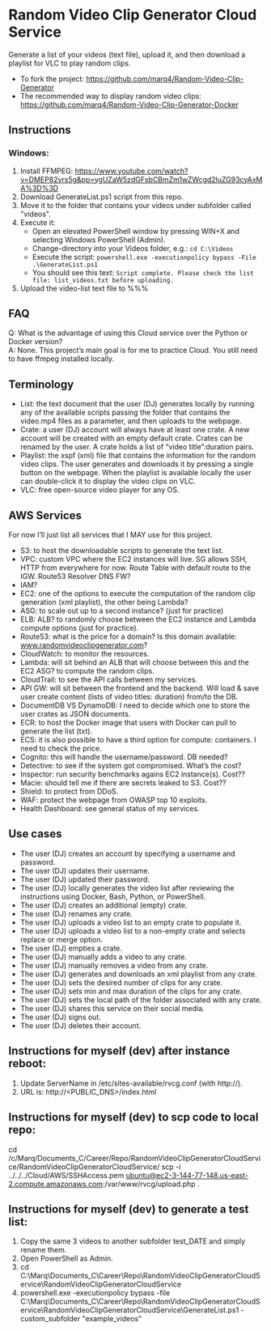 # Random Video Clip Generator Cloud Service 

Generate a list of your videos (text file), upload it, and then download a playlist for VLC to play random clips. 

* To fork the project: https://github.com/marq4/Random-Video-Clip-Generator
* The recommended way to display random video clips: https://github.com/marq4/Random-Video-Clip-Generator-Docker 


## Instructions

### Windows:
1. Install FFMPEG: https://www.youtube.com/watch?v=DMEP82yrs5g&pp=ygUZaW5zdGFsbCBmZm1wZWcgd2luZG93cyAxMA%3D%3D 
2. Download GenerateList.ps1 script from this repo. 
3. Move it to the folder that contains your videos under subfolder called "videos". 
4. Execute it: 
   - Open an elevated PowerShell window by pressing WIN+X and selecting Windows PowerShell (Admin). 
   - Change-directory into your Videos folder, e.g.: `cd C:\Videos`
   - Execute the script: `powershell.exe -executionpolicy bypass -File .\GenerateList.ps1` 
   - You should see this text: `Script complete. Please check the list file: list_videos.txt before uploading.` 
5. Upload the video-list text file to %%%


## FAQ 

Q: What is the advantage of using this Cloud service over the Python or Docker version? <br />
A: None. This project’s main goal is for me to practice Cloud. You still need to have ffmpeg installed locally. 


## Terminology

* List: the text document that the user (DJ) generates locally by running any of the available scripts passing the folder that contains the video.mp4 files as a parameter, and then uploads to the webpage.
* Crate: a user (DJ) account will always have at least one crate. A new account will be created with an empty default crate. Crates can be renamed by the user. A crate holds a list of “video title”:duration pairs.
* Playlist: the xspf (xml) file that contains the information for the random video clips. The user generates and downloads it by pressing a single button on the webpage. When the playlist is available locally the user can double-click it to display the video clips on VLC.
* VLC: free open-source video player for any OS. 


## AWS Services
For now I’ll just list all services that I MAY use for this project.
* S3: to host the downloadable scripts to generate the text list.
* VPC: custom VPC where the EC2 instances will live. SG allows SSH, HTTP from everywhere for now. Route Table with default route to the IGW. Route53 Resolver DNS FW?
* IAM?
* EC2: one of the options to execute the computation of the random clip generation (xml playlist), the other being Lambda?
* ASG: to scale out up to a second instance? (just for practice)
* ELB: ALB? to randomly choose between the EC2 instance and Lambda compute options (just for practice).
* Route53: what is the price for a domain? Is this domain available: www.randomvideoclipgenerator.com?
* CloudWatch: to monitor the resources.
* Lambda: will sit behind an ALB that will choose between this and the EC2 ASG? to compute the random clips.
* CloudTrail: to see the API calls between my services.
* API GW: will sit between the frontend and the backend. Will load & save user create content (lists of video titles: duration) from/to the DB.
* DocumentDB VS DynamoDB: I need to decide which one to store the user crates as JSON documents.
* ECR: to host the Docker image that users with Docker can pull to generate the list (txt).
* ECS: it is also possible to have a third option for compute: containers. I need to check the price.
* Cognito: this will handle the username/password. DB needed?
* Detective: to see if the system got compromised. What’s the cost?
* Inspector: run security benchmarks agains EC2 instance(s). Cost??
* Macie: should tell me if there are secrets leaked to S3. Cost??
* Shield: to protect from DDoS.
* WAF: protect the webpage from OWASP top 10 exploits.
* Health Dashboard: see general status of my services. 

## Use cases 
* The user (DJ) creates an account by specifying a username and password.
* The user (DJ) updates their username.
* The user (DJ) updated their password.
* The user (DJ) locally generates the video list after reviewing the instructions using Docker, Bash, Python, or PowerShell.
* The user (DJ) creates an additional (empty) crate.
* The user (DJ) renames any crate.
* The user (DJ) uploads a video list to an empty crate to populate it.
* The user (DJ) uploads a video list to a non-empty crate and selects replace or merge option.
* The user (DJ) empties a crate.
* The user (DJ) manually adds a video to any crate.
* The user (DJ) manually removes a video from any crate.
* The user (DJ) generates and downloads an xml playlist from any crate.
* The user (DJ) sets the desired number of clips for any crate.
* The user (DJ) sets min and max duration of the clips for any crate.
* The user (DJ) sets the local path of the folder associated with any crate.
* The user (DJ) shares this service on their social media.
* The user (DJ) signs out.
* The user (DJ) deletes their account.


## Instructions for myself (dev) after instance reboot:
1. Update ServerName in /etc/sites-available/rvcg.conf (with http://).
2. URL is: http://<PUBLIC_DNS>/index.html

## Instructions for myself (dev) to scp code to local repo:
cd /c/Marq/Documents_C/Career/Repo/RandomVideoClipGeneratorCloudService/RandomVideoClipGeneratorCloudService/
scp -i ../../../Cloud/AWS/SSHAccess.pem ubuntu@ec2-3-144-77-148.us-east-2.compute.amazonaws.com:/var/www/rvcg/upload.php .

## Instructions for myself (dev) to generate a test list:
1. Copy the same 3 videos to another subfolder test_DATE and simply rename them.
2. Open PowerShell as Admin.
3. cd C:\Marq\Documents_C\Career\Repo\RandomVideoClipGeneratorCloudService\RandomVideoClipGeneratorCloudService
4. powershell.exe -executionpolicy bypass -file C:\Marq\Documents_C\Career\Repo\RandomVideoClipGeneratorCloudService\RandomVideoClipGeneratorCloudService\GenerateList.ps1 -custom_subfolder "example_videos"
